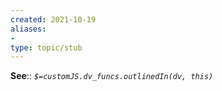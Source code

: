 ```yaml
---
created: 2021-10-19
aliases:
-  
type: topic/stub
---
```



**See**::
*`$=customJS.dv_funcs.outlinedIn(dv, this)`* 


